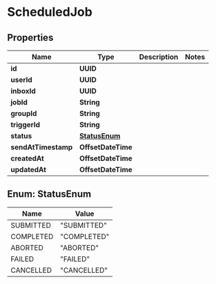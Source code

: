 

# ScheduledJob


## Properties

| Name | Type | Description | Notes |
|------------ | ------------- | ------------- | -------------|
|**id** | **UUID** |  |  |
|**userId** | **UUID** |  |  |
|**inboxId** | **UUID** |  |  |
|**jobId** | **String** |  |  |
|**groupId** | **String** |  |  |
|**triggerId** | **String** |  |  |
|**status** | [**StatusEnum**](#StatusEnum) |  |  |
|**sendAtTimestamp** | **OffsetDateTime** |  |  |
|**createdAt** | **OffsetDateTime** |  |  |
|**updatedAt** | **OffsetDateTime** |  |  |



## Enum: StatusEnum

| Name | Value |
|---- | -----|
| SUBMITTED | &quot;SUBMITTED&quot; |
| COMPLETED | &quot;COMPLETED&quot; |
| ABORTED | &quot;ABORTED&quot; |
| FAILED | &quot;FAILED&quot; |
| CANCELLED | &quot;CANCELLED&quot; |



